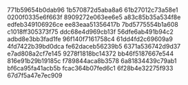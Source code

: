 771b59654b0dab96
1b570872d5aba8a6
61b27012c73a58e1
0200f0335e6f663f
8909272e063ee6e5
a83c85b35a534f8e
edfeb349106926ce
ee83eaa51356417b
7bd5775554b1a608
c1018ff305373f75
ddc68e4d969cb13f
56dfe6ab491b94c2
adbd8e3bb3fad1fe
96f140f7161758c4
61dd4fd2c69609a9
4fd7422b39bd0dca
fe62daceb56239b5
6371a536742d9d37
e7ad808a2cf7e145
9278f1818bc14372
bb46f5187667e544
816e91b29b19185c
f789844aca8b3578
6a81834439c79ab1
bf6ca95fa41acb5b
fcac364b07fed6c1
6f28b4e32275f933
67d7f5a47e7ec909
